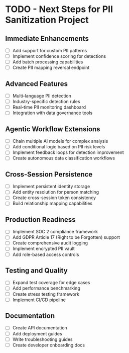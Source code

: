 # TODO - Next Steps for PII Sanitization Project

## Immediate Enhancements
- [ ] Add support for custom PII patterns
- [ ] Implement confidence scoring for detections
- [ ] Add batch processing capabilities
- [ ] Create PII mapping reversal endpoint

## Advanced Features
- [ ] Multi-language PII detection
- [ ] Industry-specific detection rules
- [ ] Real-time PII monitoring dashboard
- [ ] Integration with data governance tools

## Agentic Workflow Extensions
- [ ] Chain multiple AI models for complex analysis
- [ ] Add conditional logic based on PII risk levels
- [ ] Implement feedback loops for detection improvement
- [ ] Create autonomous data classification workflows

## Cross-Session Persistence
- [ ] Implement persistent identity storage
- [ ] Add entity resolution for person matching
- [ ] Create cross-session token consistency
- [ ] Build relationship mapping capabilities

## Production Readiness
- [ ] Implement SOC 2 compliance framework
- [ ] Add GDPR Article 17 (Right to be Forgotten) support
- [ ] Create comprehensive audit logging
- [ ] Implement encrypted PII vault
- [ ] Add role-based access controls

## Testing and Quality
- [ ] Expand test coverage for edge cases
- [ ] Add performance benchmarking
- [ ] Create stress testing framework
- [ ] Implement CI/CD pipeline

## Documentation
- [ ] Create API documentation
- [ ] Add deployment guides
- [ ] Write troubleshooting guides
- [ ] Create developer onboarding docs